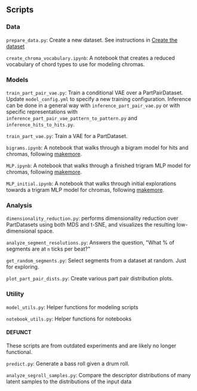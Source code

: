 ## Scripts

### Data

`prepare_data.py`: Create a new dataset. See instructions in [Create the dataset](../README.md#create-the-dataset)

`create_chroma_vocabulary.ipynb`: A notebook that creates a reduced vocabulary of chord types to use for modeling
chromas.

### Models

`train_part_pair_vae.py`: Train a conditional VAE over a PartPairDataset. Update `model_config.yml` to specify a new
training configuration. Inference can be done in a general way with `inference_part_pair_vae.py` or with specific
representations with `inference_part_pair_vae_pattern_to_pattern.py` and `inference_hits_to_hits.py`.

`train_part_vae.py`: Train a VAE for a PartDataset.

`bigrams.ipynb`: A notebook that walks through a bigram model for hits and chromas,
following [makemore](https://github.com/karpathy/makemore).

`MLP.ipynb`: A notebook that walks through a finished trigram MLP model for chromas,
following [makemore](https://github.com/karpathy/makemore).

`MLP_initial.ipynb`: A notebook that walks through initial explorations towards a trigram MLP model for chromas,
following [makemore](https://github.com/karpathy/makemore).

### Analysis

`dimensionality_reduction.py`: performs dimensionality reduction over PartDatasets using both MDS and t-SNE, and
visualizes the resulting low-dimensional space.

`analyze_segment_resolutions.py`: Answers the question, "What % of segments are at `n` ticks per beat?"

`get_random_segments.py`: Select segments from a dataset at random. Just for exploring.

`plot_part_pair_dists.py`: Create various part pair distribution plots.

### Utility

`model_utils.py`: Helper functions for modeling scripts

`notebook_utils.py`: Helper functions for notebooks

#### DEFUNCT

These scripts are from outdated experiments and are likely no longer functional.

`predict.py`: Generate a bass roll given a drum roll.

`analyze_segroll_samples.py`: Compare the descriptor distributions of many latent samples to the distributions of the
input data
